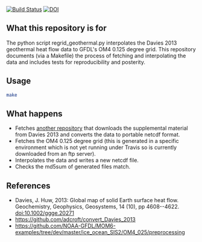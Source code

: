 [![Build Status](https://travis-ci.org/adcroft/OM4_025_preprocessing_geothermal.svg?branch=master)](https://travis-ci.org/adcroft/OM4_025_preprocessing_geothermal)
[![DOI](https://zenodo.org/badge/91632880.svg)](https://zenodo.org/badge/latestdoi/91632880)

## What this repository is for

The python script regrid_geothermal.py interpolates the Davies 2013 geothermal heat
flow data to GFDL's OM4 0.125 degree grid. This repository documents (via a Makefile)
the process of fetching and interpolating the data and includes tests for reproducibility
and posterity.

## Usage

```bash
make
```

## What happens

- Fetches [another repository](https://github.com/adcroft/convert_Davies_2013) that
  downloads the supplemental material from Davies 2013 and converts the data to
  portable netcdf format.
- Fetches the OM4 0.125 degree grid (this is generated in a specific environment which is
  not yet running under Travis so is currently downloaded from an ftp server).
- Interpolates the data and writes a new netcdf file.
- Checks the md5sum of generated files match.

## References

- Davies, J. Huw, 2013: Global map of solid Earth surface heat flow. Geochemistry, Geophysics, Geosystems, 14 (10), pp 4608--4622. [doi:10.1002/ggge.20271](http://dx.doi.org/10.1002/ggge.20271)
- https://github.com/adcroft/convert_Davies_2013
- https://github.com/NOAA-GFDL/MOM6-examples/tree/dev/master/ice_ocean_SIS2/OM4_025/preprocessing
